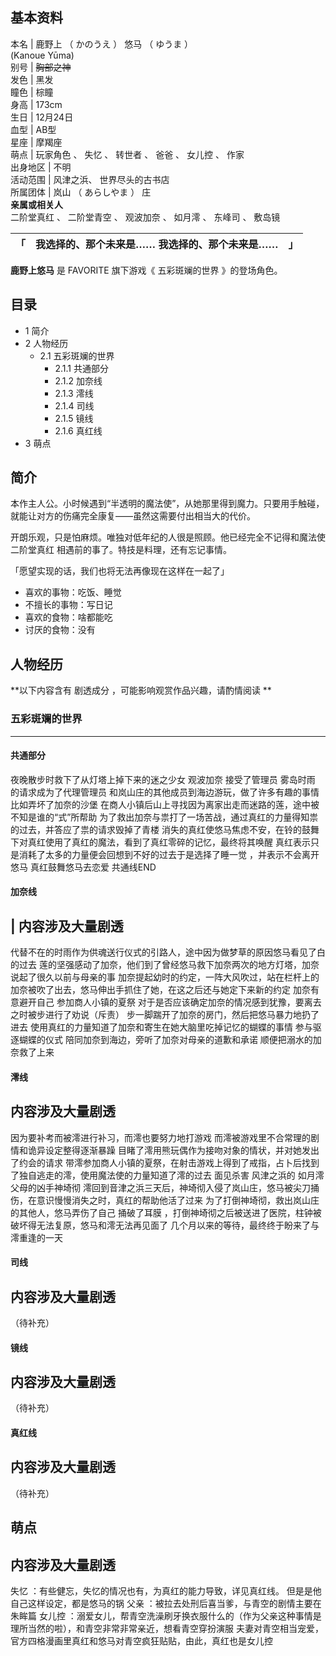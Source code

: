 **基本资料**  
---  
本名  |  鹿野上  （  かのうえ  ）  悠马  （  ゆうま  ）    
(Kanoue Yūma)  
别号  |  ~~胸部之神~~  
发色  |  黑发   
瞳色  |  棕瞳   
身高  |  173cm   
生日  |  12月24日   
血型  |  AB型   
星座  |  摩羯座   
萌点  |  玩家角色  、  失忆  、  转世者  、  爸爸  、  女儿控  、  作家   
出身地区  |  不明   
活动范围  |  风津之浜、  世界尽头的古书店   
所属团体  |  岚山  （  あらしやま  ）  庄   
**亲属或相关人**  
二阶堂真红  、  二阶堂青空  、  观波加奈  、  如月澪  、  东峰司  、  敷岛镜  
  
「  |  我选择的、那个未来是……  我选择的、那个未来是……  |  」   
---|---|---  
  
**鹿野上悠马** 是  FAVORITE  旗下游戏《  五彩斑斓的世界  》的登场角色。

##  目录

  * 1  简介 
  * 2  人物经历 
    * 2.1  五彩斑斓的世界 
      * 2.1.1  共通部分 
      * 2.1.2  加奈线 
      * 2.1.3  澪线 
      * 2.1.4  司线 
      * 2.1.5  镜线 
      * 2.1.6  真红线 
  * 3  萌点 

##  简介

本作主人公。小时候遇到“半透明的魔法使”，从她那里得到魔力。只要用手触碰，就能让对方的伤痛完全康复——虽然这需要付出相当大的代价。

开朗乐观，只是怕麻烦。唯独对低年纪的人很是照顾。他已经完全不记得和魔法使  二阶堂真红  相遇前的事了。特技是料理，还有忘记事情。

「愿望实现的话，我们也将无法再像现在这样在一起了」

  * 喜欢的事物：吃饭、睡觉 
  * 不擅长的事物：写日记 
  * 喜欢的食物：啥都能吃 
  * 讨厌的食物：没有 

##  人物经历

**以下内容含有 剧透成分  ，可能影响观赏作品兴趣，请酌情阅读 **

###  五彩斑斓的世界  
  
---  
  
####  共通部分

夜晚散步时救下了从灯塔上掉下来的迷之少女  观波加奈  接受了管理员  雾岛时雨  的请求成为了代理管理员
和岚山庄的其他成员到海边游玩，做了许多有趣的事情  比如弄坏了加奈的沙堡  在商人小镇后山上寻找因为离家出走而迷路的莲，途中被不知是谁的“式”所帮助
为了救出加奈与祟打了一场苦战，通过真红的力量得知祟的过去，并答应了祟的请求毁掉了青楼
消失的真红使悠马焦虑不安，在铃的鼓舞下对真红使用了真红的魔法，看到了真红零碎的记忆，最终将其唤醒
真红表示只是消耗了太多的力量便会回想到不好的过去于是选择了睡一觉  ，并表示不会离开悠马  真红鼓舞悠马去恋爱  共通线END

####  加奈线

|  内容涉及大量剧透  
---  
代替不在的时雨作为供魂送行仪式的引路人，途中因为做梦草的原因悠马看见了白的过去
莲的坚强感动了加奈，他们到了曾经悠马救下加奈两次的地方灯塔，加奈说起了很久以前与母亲的事
加奈提起幼时的约定，一阵大风吹过，站在栏杆上的加奈被吹了出去，悠马伸出手抓住了她，在这之后还与她定下来新的约定  加奈有意避开自己  参加商人小镇的夏祭
对于是否应该确定加奈的情况感到犹豫，要离去之时被步进行了劝说（斥责）  步一脚踹开了加奈的房门，然后把悠马暴力地扔了进去
使用真红的力量知道了加奈和寄生在她大脑里吃掉记忆的蝴蝶的事情  参与驱逐蝴蝶的仪式  陪同加奈到海边，旁听了加奈对母亲的道歉和承诺
顺便把溺水的加奈救了上来  
  
####  澪线

内容涉及大量剧透  
---  
因为要补考而被澪进行补习，而澪也要努力地打游戏  而澪被游戏里不合常理的剧情和诡异设定整得逐渐暴躁
目睹了澪用熊玩偶作为接吻对象的情状，并对她发出了约会的请求
带澪参加商人小镇的夏祭，在射击游戏上得到了戒指，占卜后找到了独自逃走的澪，使用魔法使的力量知道了澪的过去  面见杀害  风津之浜的  如月澪父母的凶手神埼彻
澪回到音津之浜三天后，神埼彻入侵了岚山庄，悠马被尖刀捅伤，在意识慢慢消失之时，真红的帮助他活了过来  为了打倒神埼彻，救出岚山庄的其他人，悠马弄伤了自己
捅破了耳膜  ，打倒神埼彻之后被送进了医院，柱钟被破坏得无法复原，悠马和澪无法再见面了  几个月以来的等待，最终终于盼来了与澪重逢的一天  
  
####  司线

内容涉及大量剧透  
---  
（待补充）  
  
####  镜线

内容涉及大量剧透  
---  
（待补充）  
  
####  真红线

内容涉及大量剧透  
---  
（待补充）  
  
##  萌点

内容涉及大量剧透  
---  
失忆  ：有些健忘，失忆的情况也有，为真红的能力导致，详见真红线。  但是是他自己这样设定，都是悠马的锅  父亲
：被拉去处刑后喜当爹，与青空的剧情主要在朱眸篇  女儿控
：溺爱女儿，帮青空洗澡刷牙换衣服什么的（作为父亲这种事情是理所当然的啦），和青空非常非常亲近，想看青空穿扮演服
夫妻对青空相当宠爱，官方四格漫画里真红和悠马对青空疯狂贴贴，由此，真红也是女儿控

